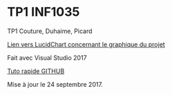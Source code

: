 # TP1 INF1035
TP1 Couture, Duhaime, Picard

[Lien vers LucidChart concernant le graphique du projet](https://www.lucidchart.com/documents/view/be8c522e-3545-4f43-a037-a2e7be977517)

Fait avec Visual Studio 2017

[Tuto rapide GITHUB](https://developer.mozilla.org/fr/Apprendre/Utiliser_les_pages_GitHub)

Mise à jour le 24 septembre 2017.
